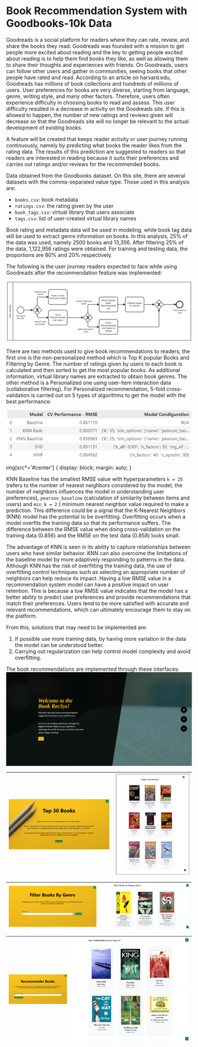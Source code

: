 # Book Recommendation System with Goodbooks-10k Data

Goodreads is a social platform for readers where they can rate, review, and share the books they read. Goodreads was founded with a mission to get people more excited about reading and the key to getting people excited about reading is to help them find books they like, as well as allowing them to share their thoughts and experiences with friends. On Goodreads, users can follow other users and gather in communities, seeing books that other people have rated and read. According to an article on harvard.edu, Goodreads has millions of book collections and hundreds of millions of users. User preferences for books are very diverse, starting from language, genre, writing style, and many other factors. Therefore, users often experience difficulty in choosing books to read and assess. This user difficulty resulted in a decrease in activity on the Goodreads site. If this is allowed to happen, the number of new ratings and reviews given will decrease so that the Goodreads site will no longer be relevant to the actual development of existing books.

A feature will be created that keeps reader activity or user journey running continuously, namely by predicting what books the reader likes from the rating data. The results of this prediction are suggested to readers so that readers are interested in reading because it suits their preferences and carries out ratings and/or reviews for the recommended books.

Data obtained from the Goodbooks dataset. On this site, there are several datasets with the comma-separated value type. Those used in this analysis are:
- `books.csv`: book metadata
- `ratings.csv`: the rating given by the user 
- `book_tags.csv`: virtual library that users associate
- `tags.csv`: list of user-created virtual library names

Book rating and metadata data will be used in modeling, while book tag data will be used to extract genre information on books. In this analysis, 25% of the data was used, namely 2500 books and 13,356. After filtering 25% of the data, 1,122,956 ratings were obtained. For training and testing data, the proportions are 80% and 20% respectively.

The following is the user journey readers expected to face while using Goodreads after the recommendation feature was implemented:

![User Journey in Goodreads](./images/user-journey.png)

There are two methods used to give book recommendations to readers, the first one is the non-personalized method which is Top K popular Books and Filtering by Genre. The number of ratings given by users to each book is calculated and then sorted to get the most popular books. As additional information, virtual library names are extracted to obtain book genres. The other method is a Personalized one using user-item interaction data (collaborative filtering). For Personalized recommendation, 5-fold cross-validation is carried out on 5 types of algorithms to get the model with the best performance:

![RMSE of cross-validation 5 different algorithms](./images/best-model.png#center)

img[src*='#center'] { 
    display: block;
    margin: auto;
}

KNN Baseline has the smallest RMSE value with hyperparameters `k = 25` (refers to the number of nearest neighbors considered by the model, the number of neighbors influences the model in understanding user preferences), `pearson_baseline` (calculation of similarity between items and users) and `min_k = 2` ( minimum nearest neighbor value required to make a prediction. This difference could be a signal that the K-Nearest Neighbors (KNN) model has the potential to be overfitting. Overfitting occurs when a model overfits the training data so that its performance suffers. The difference between the RMSE value when doing cross-validation on the training data (0.856) and the RMSE on the test data (0.858) looks small.

The advantage of KNN is seen in its ability to capture relationships between users who have similar behavior. KNN can also overcome the limitations of the baseline model by more adaptively responding to patterns in the data. Although KNN has the risk of overfitting the training data, the use of overfitting control techniques such as selecting an appropriate number of neighbors can help reduce its impact. Having a low RMSE value in a recommendation system model can have a positive impact on user retention. This is because a low RMSE value indicates that the model has a better ability to predict user preferences and provide recommendations that match their preferences. Users tend to be more satisfied with accurate and relevant recommendations, which can ultimately encourage them to stay on the platform.

From this, solutions that may need to be implemented are:
1. If possible use more training data, by having more variation in the data the model can be understood better.
2. Carrying out regularization can help control model complexity and avoid overfitting.

The book recommendations are implemented through these interfaces:
![Front Page](./images/front-page.png)

|![Non-Personalized Recommendation System: Top 30](./images/top-30-1.png)|![Top 30 Books Recommendation](./images/top-30-2.png)|
|:-:|:-:|

|![Non-Personalized Recommendation System: Top 30 and Filter Genre](./images/filter-genre.png)|![Manga Genre in Top 30 Books](./images/filter-genre-2.png)|
|:-:|:-:|

|![Personalized Recommendation System: User-Item Collaborative Filtering](./images/personalized.png)|![Books Recommendation for User 111](./images/personalized-2.png) ![](./images/personalized-3.png)|
|:-:|:-:|
